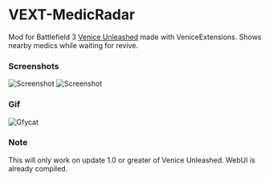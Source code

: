 # VEXT-MedicRadar
Mod for Battlefield 3 [Venice Unleashed](https://veniceunleashed.net/) made with VeniceExtensions. Shows nearby medics while waiting for revive.
### Screenshots
![Screenshot](https://i.imgur.com/9ip5RBf.jpg)
![Screenshot](https://i.imgur.com/AM3jDtO.png) 
### Gif
![Gfycat](https://gfycat.com/WelltodoFittingHousefly)

### Note
This will only work on update 1.0 or greater of Venice Unleashed. WebUI is already compiled. 
